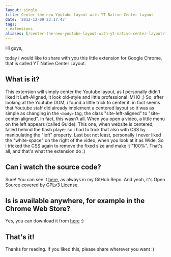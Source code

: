 ```yaml
---
layout: single
title: Center the new Youtube layout with YT Native Center Layout
date: '2012-12-09 23:17:43'
tags:
- extensions
aliases: [/center-the-new-youtube-layout-with-yt-native-center-layout/index.html]
---
```


Hi guys,

today i would like to share with you this little extension for Google Chrome, that is called YT Native Center Layout.

## What is it?

This extension will simply center the Youtube layout, as I personally didn't liked it Left-Aligned, it look old-style and little professional IMHO ;) So, after looking at the Youtube DOM, i found a little trick to center it: in fact seems that Youtube staff did already implement a centered layout so it was as simple as changing in the `<body>` tag, the class "site-left-aligned" to "site-center-aligned". In fact, this wasn't all.
When you open a video, a little menu on the left appears (called Guide). This one, when website is centered, falled behind the flash player so i had to trick that also with CSS by manipulating the "left" property.
Last but not least, personally i never liked the "white-space" on the right of the video, when you look at it as Wide. So i tricked the CSS again to remove the fixed size and make it "100%".
That's all, and that's what the extension do :)

## Can i watch the source code?

Sure! You can see it [here](https://github.com/julianxhokaxhiu/chrome-yt-native-center-layout "YT Native Center Layout GitHub Repo"), as always in my GitHub Repo. And yeah, it's Open Source covered by GPLv3 License.

## Is is available anywhere, for example in the Chrome Web Store?

Yes, you can download it from [here](https://chrome.google.com/webstore/detail/yt-native-center-layout/becgdfhcipoaiiaigklmfjpcmdeclobd "YT Native Center Layout") :)

## That's it!

Thanks for reading. If you liked this, please share wherever you want :)